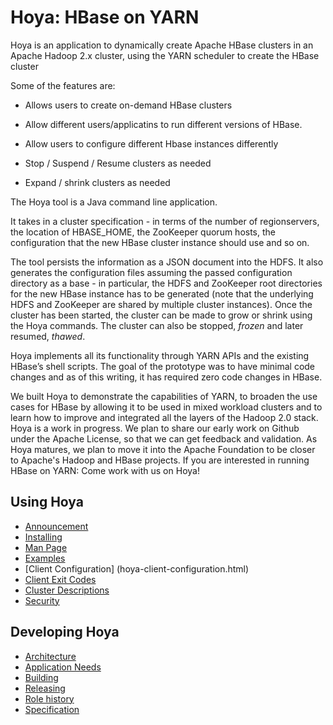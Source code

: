 <!---
  Licensed under the Apache License, Version 2.0 (the "License");
  you may not use this file except in compliance with the License.
  You may obtain a copy of the License at
  
   http://www.apache.org/licenses/LICENSE-2.0
  
  Unless required by applicable law or agreed to in writing, software
  distributed under the License is distributed on an "AS IS" BASIS,
  WITHOUT WARRANTIES OR CONDITIONS OF ANY KIND, either express or implied.
  See the License for the specific language governing permissions and
  limitations under the License. See accompanying LICENSE file.
-->
  

# Hoya: HBase on YARN




Hoya is an application to dynamically create Apache HBase clusters in an
Apache Hadoop 2.x cluster, using the YARN scheduler to 
create the HBase cluster

Some of the features are:

* Allows users to create on-demand HBase clusters

* Allow different users/applicatins to run different versions of HBase.

* Allow users to configure different Hbase instances differently

* Stop / Suspend / Resume clusters as needed

* Expand / shrink clusters as needed

The Hoya tool is a Java command line application.

It takes in a cluster specification - in terms of the number of regionservers,
the location of HBASE_HOME, the ZooKeeper quorum hosts, the configuration that
the new HBase cluster instance should use and so on.

The tool persists the information as a JSON document into the HDFS.
It also generates the configuration files assuming the passed configuration
directory as a base - in particular, the HDFS and ZooKeeper root directories
for the new HBase instance has to be generated (note that the underlying
HDFS and ZooKeeper are shared by multiple cluster instances). Once the
cluster has been started, the cluster can be made to grow or shrink
using the Hoya commands. The cluster can also be stopped, *frozen*
and later resumed, *thawed*.
      
Hoya implements all its functionality through YARN APIs and the existing
HBase’s shell scripts. The goal of the prototype was to have minimal
code changes and as of this writing, it has required zero code changes in HBase.

We built Hoya to demonstrate the capabilities of YARN, to broaden the use cases
for HBase by allowing it to be used in mixed workload clusters and to learn
how to improve and integrated all the layers of the Hadoop 2.0 stack.  Hoya
is a work in progress.  We plan to share our early work on Github under the
Apache License, so that we can get feedback and validation.  As Hoya
matures, we plan to move it into the Apache Foundation to be closer
to Apache's Hadoop and HBase projects. If you are interested in
running HBase on YARN:  Come work with us on Hoya!

## Using Hoya

* [Announcement](announcement.html)
* [Installing](installing.html)
* [Man Page](manpage.html)
* [Examples](examples.html)
* [Client Configuration] (hoya-client-configuration.html)
* [Client Exit Codes](exitcodes.html)
* [Cluster Descriptions](hoya_cluster_descriptions.html)
* [Security](security.html)

## Developing Hoya

* [Architecture](architecture.html)
* [Application Needs](app_needs.html)
* [Building](building.html)
* [Releasing](releasing.html)
* [Role history](rolehistory.html) 
* [Specification](specification)
